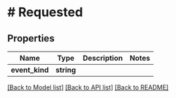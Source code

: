 # # Requested

## Properties

Name | Type | Description | Notes
------------ | ------------- | ------------- | -------------
**event_kind** | **string** |  |

[[Back to Model list]](../../README.md#models) [[Back to API list]](../../README.md#endpoints) [[Back to README]](../../README.md)
